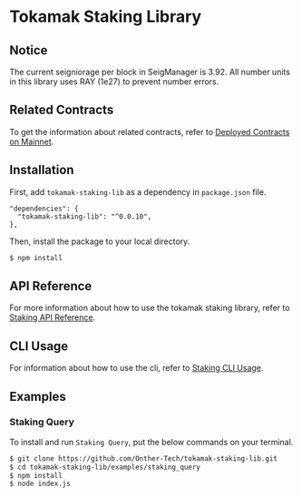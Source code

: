 # Tokamak Staking Library
## Notice
The current seigniorage per block in SeigManager is 3.92.
All number units in this library uses RAY (1e27) to prevent number errors.

## Related Contracts
To get the information about related contracts, refer to [Deployed Contracts on Mainnet].

## Installation
First, add `tokamak-staking-lib` as a dependency in `package.json` file.
```
"dependencies": {
  "tokamak-staking-lib": "^0.0.10",
},
```

Then, install the package to your local directory.
```sh
$ npm install
```

## API Reference
For more information about how to use the tokamak staking library, refer to [Staking API Reference].

## CLI Usage
For information about how to use the cli, refer to [Staking CLI Usage].

## Examples
### Staking Query
To install and run `Staking Query`, put the below commands on your terminal.
```sh
$ git clone https://github.com/Onther-Tech/tokamak-staking-lib.git
$ cd tokamak-staking-lib/examples/staking_query
$ npm install
$ node index.js
```

[Deployed Contracts on Mainnet]: <https://github.com/Onther-Tech/plasma-evm-contracts#deployed-contracts-on-mainnet>
[Staking API Reference]: <./docs/api_reference.md>
[Staking CLI Usage]: <./docs/cli_usage.md>